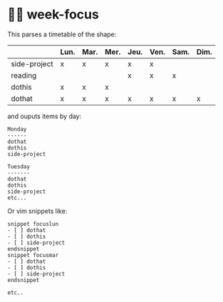 # 🙇‍♂️ week-focus



This parses a timetable of the shape: 


|              | Lun. | Mar. | Mer. | Jeu. | Ven. | Sam. | Dim. |
|--------------|------|------|------|------|------|------|------|
| side-project | x    | x    | x    | x    | x    |      |      |
| reading      |      |      |      | x    | x    | x    |      |
| dothis       | x    | x    | x    |      |      |      |      |
| dothat       | x    | x    | x    | x    | x    | x    | x    |


and ouputs items by day:


```
Monday
------
dothat
dothis
side-project

Tuesday
-------
dothat
dothis
side-project
etc...
```

Or vim snippets like:
```
snippet focuslun
- [ ] dothat
- [ ] dothis
- [ ] side-project
endsnippet
snippet focusmar
- [ ] dothat
- [ ] dothis
- [ ] side-project
endsnippet

etc..
```


